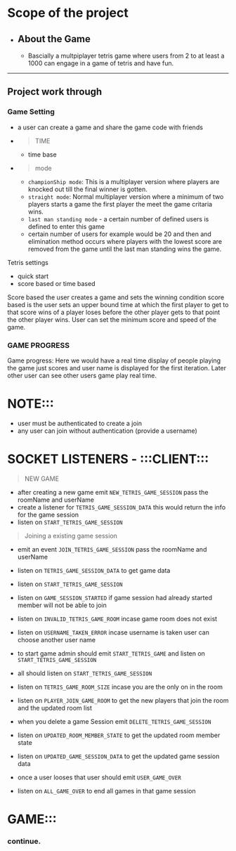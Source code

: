 # Scope of the project

- ## About the Game
  - Bascially a multpiplayer tetris game where users from 2 to at least a 1000 can engage in a game of tetris and have fun. 

___ 

## Project work through


 ### Game Setting
  - a user can create a game and share the game code with friends
  - > TIME 
    - time base 
  - > mode
      - `championShip mode`: This is a multiplayer version where players are knocked out till the final winner is gotten. 
      - `straight mode`: Normal multiplayer version where a minimum of two players starts a game the first player the meet the game critaria wins. 
      - `last man standing mode` - a certain number of defined users is defined to enter this game
      - certain number of users for example would be 20 and then and elimination method occurs where players with the lowest score are removed from the game until the last man standing wins the game.

Tetris settings 
  - quick start 
  - score based or time based

Score based the user creates a game and sets the winning condition score based is the user sets an upper bound time at which the first player to get to that score wins of a player loses before the other player gets to that point the other player wins. User can set the minimum score and speed of the game.   
### GAME PROGRESS
   Game progress: Here we would have a real time display of people playing the game just scores and user name is displayed for the first iteration. Later other user can see other users game play real time.

  # NOTE:::
   -  user must be authenticated to create a join
   - any user can join without authentication (provide a username)


  # SOCKET LISTENERS - :::CLIENT:::
   > NEW GAME
   - after creating a new game emit `NEW_TETRIS_GAME_SESSION` pass the roomName and userName
   - create a listener for `TETRIS_GAME_SESSION_DATA` this would return the info for the game session
   - listen on `START_TETRIS_GAME_SESSION`

   > Joining a existing game session
   - emit an event `JOIN_TETRIS_GAME_SESSION` pass the roomName and userName
   - listen on `TETRIS_GAME_SESSION_DATA` to get game data
   - listen on `START_TETRIS_GAME_SESSION`

   - listen on `GAME_SESSION_STARTED` if game session had already started member will not be able to join

   - listen on `INVALID_TETRIS_GAME_ROOM` incase game room does not exist
   - listen on `USERNAME_TAKEN_ERROR` incase username is taken user can choose another user name

   - to start game admin should emit `START_TETRIS_GAME` and listen on `START_TETRIS_GAME_SESSION`
   - all should listen on `START_TETRIS_GAME_SESSION`
   - listen on `TETRIS_GAME_ROOM_SIZE` incase you are the only on in the room
   - listen on `PLAYER_JOIN_GAME_ROOM` to get the new players that join the room and the updated room list

   - when you delete a game Session emit `DELETE_TETRIS_GAME_SESSION` 
   - listen on `UPDATED_ROOM_MEMBER_STATE` to get the updated room member state
   - listen on `UPDATED_GAME_SESSION_DATA` to get the updated game session data

   - once a user looses that user should emit `USER_GAME_OVER` 
   - listen on `ALL_GAME_OVER` to end all games in that game session
   

  # GAME:::
   ### continue.